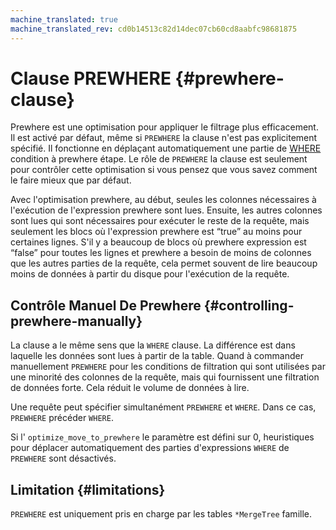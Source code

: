 ```yaml
---
machine_translated: true
machine_translated_rev: cd0b14513c82d14dec07cb60cd8aabfc98681875
---
```


# Clause PREWHERE {#prewhere-clause}

Prewhere est une optimisation pour appliquer le filtrage plus efficacement. Il est activé par défaut, même si `PREWHERE` la clause n'est pas explicitement spécifié. Il fonctionne en déplaçant automatiquement une partie de [WHERE](where.md) condition à prewhere étape. Le rôle de `PREWHERE` la clause est seulement pour contrôler cette optimisation si vous pensez que vous savez comment le faire mieux que par défaut.

Avec l'optimisation prewhere, au début, seules les colonnes nécessaires à l'exécution de l'expression prewhere sont lues. Ensuite, les autres colonnes sont lues qui sont nécessaires pour exécuter le reste de la requête, mais seulement les blocs où l'expression prewhere est “true” au moins pour certaines lignes. S'il y a beaucoup de blocs où prewhere expression est “false” pour toutes les lignes et prewhere a besoin de moins de colonnes que les autres parties de la requête, cela permet souvent de lire beaucoup moins de données à partir du disque pour l'exécution de la requête.

## Contrôle Manuel De Prewhere {#controlling-prewhere-manually}

La clause a le même sens que la `WHERE` clause. La différence est dans laquelle les données sont lues à partir de la table. Quand à commander manuellement `PREWHERE` pour les conditions de filtration qui sont utilisées par une minorité des colonnes de la requête, mais qui fournissent une filtration de données forte. Cela réduit le volume de données à lire.

Une requête peut spécifier simultanément `PREWHERE` et `WHERE`. Dans ce cas, `PREWHERE` précéder `WHERE`.

Si l' `optimize_move_to_prewhere` le paramètre est défini sur 0, heuristiques pour déplacer automatiquement des parties d'expressions `WHERE` de `PREWHERE` sont désactivés.

## Limitation {#limitations}

`PREWHERE` est uniquement pris en charge par les tables `*MergeTree` famille.
